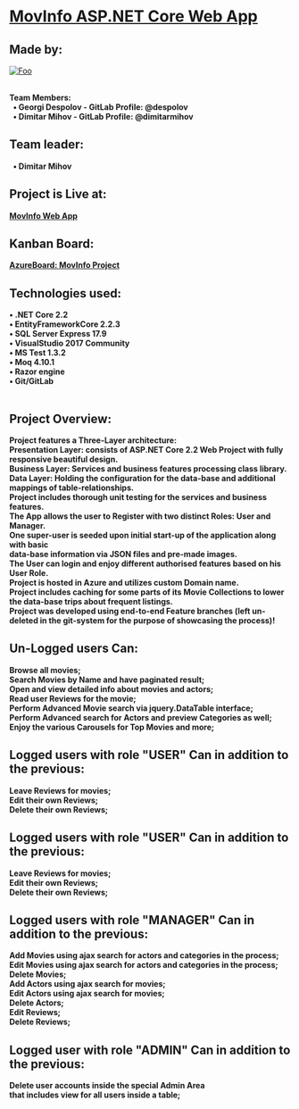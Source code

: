 # [MovInfo ASP.NET Core Web App](https://movinfoweb20190511054627.azurewebsites.net/)

## Made by: <br />

[![Foo](https://i.ibb.co/gwvy7dK/Fotoram-io-4.png)](http://softworkz.org/)

<br /> <b>
Team Members: <br />
 &nbsp;	&bull; Georgi Despolov - GitLab Profile: @despolov<br />
 &nbsp;	&bull; Dimitar Mihov - GitLab Profile: @dimitarmihov<br />

## Team leader:
<b>  &nbsp; &bull; Dimitar Mihov</b> <br />

## Project is Live at:
[MovInfo Web App](https://movinfoweb20190511054627.azurewebsites.net/) <br />

## Kanban Board:
[AzureBoard: MovInfo Project](https://dev.azure.com/SoftWorkZbg/MovInfo-Asp.Net-App) <br />

## Technologies used: <br />
 <b>
 &bull; .NET Core 2.2<br />
 &bull; EntityFrameworkCore 2.2.3 <br />
 &bull; SQL Server Express 17.9 <br />
 &bull; VisualStudio 2017 Community<br />
 &bull; MS Test 1.3.2 <br />
 &bull; Moq 4.10.1 <br />
 &bull; Razor engine <br />
 &bull; Git/GitLab
 </b> <br /> <br />
 
## Project Overview:

Project features a Three-Layer architecture:<br />
Presentation Layer: consists of ASP.NET Core 2.2 Web Project with fully responsive beautiful design.<br />
Business Layer: Services and business features processing class library.<br />
Data Layer: Holding the configuration for the data-base and additional mappings of table-relationships.<br />
Project includes thorough unit testing for the services and business features.<br />
The App allows the user to Register with two distinct Roles: User and Manager.<br />
One super-user is seeded upon initial start-up of the application along with basic <br />
data-base information via JSON files and pre-made images.<br />
The User can login and enjoy different authorised features based on his User Role.<br />
Project is hosted in Azure and utilizes custom Domain name.<br />
Project includes caching for some parts of its Movie Collections to lower the data-base trips about frequent listings.<br />
Project was developed using end-to-end Feature branches (left un-deleted in the git-system for the purpose of showcasing the process)!



## Un-Logged users Can:
Browse all movies;<br />
Search Movies by Name and have paginated result;<br />
Open and view detailed info about movies and actors;<br />
Read user Reviews for the movie;<br />
Perform Advanced Movie search via jquery.DataTable interface;<br />
Perform Advanced search for Actors and preview Categories as well;<br />
Enjoy the various Carousels for Top Movies and more;<br />

## Logged users with role "USER" Can in addition to the previous:
Leave Reviews for movies;<br />
Edit their own Reviews;<br />
Delete their own Reviews;<br />

## Logged users with role "USER" Can in addition to the previous:
Leave Reviews for movies;<br />
Edit their own Reviews;<br />
Delete their own Reviews;<br />

## Logged users with role "MANAGER" Can in addition to the previous:
Add Movies using ajax search for actors and categories in the process;<br />
Edit Movies using ajax search for actors and categories in the process;<br />
Delete Movies;<br />
Add Actors using ajax search for movies;<br />
Edit Actors using ajax search for movies;<br />
Delete Actors;<br />
Edit Reviews;<br />
Delete Reviews;<br />

## Logged user with role "ADMIN" Can in addition to the previous:
Delete user accounts inside the special Admin Area<br />
that includes view for all users inside a table;
